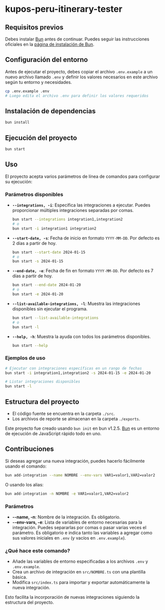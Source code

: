 # kupos-peru-itinerary-tester

## Requisitos previos

Debes instalar [Bun](https://bun.sh) antes de continuar. Puedes seguir las instrucciones oficiales en la [página de instalación de Bun](https://bun.sh/docs/installation).

## Configuración del entorno

Antes de ejecutar el proyecto, debes copiar el archivo `.env.example` a un nuevo archivo llamado `.env` y definir los valores necesarios en este archivo según tu entorno y necesidades.

```bash
cp .env.example .env
# Luego edita el archivo .env para definir los valores requeridos
```

## Instalación de dependencias

```bash
bun install
```

## Ejecución del proyecto

```bash
bun start
```

## Uso

El proyecto acepta varios parámetros de línea de comandos para configurar su ejecución:

### Parámetros disponibles

- **`--integrations, -i`**: Especifica las integraciones a ejecutar. Puedes proporcionar múltiples integraciones separadas por comas.

  ```bash
  bun start --integrations integration1,integration2
  # o
  bun start -i integration1 integration2
  ```

- **`--start-date, -s`**: Fecha de inicio en formato `YYYY-MM-DD`. Por defecto es 2 días a partir de hoy.

  ```bash
  bun start --start-date 2024-01-15
  # o
  bun start -s 2024-01-15
  ```

- **`--end-date, -e`**: Fecha de fin en formato `YYYY-MM-DD`. Por defecto es 7 días a partir de hoy.

  ```bash
  bun start --end-date 2024-01-20
  # o
  bun start -e 2024-01-20
  ```

- **`--list-available-integrations, -l`**: Muestra las integraciones disponibles sin ejecutar el programa.

  ```bash
  bun start --list-available-integrations
  # o
  bun start -l
  ```

- **`--help, -h`**: Muestra la ayuda con todos los parámetros disponibles.
  ```bash
  bun start --help
  ```

### Ejemplos de uso

```bash
# Ejecutar con integraciones específicas en un rango de fechas
bun start -i integration1,integration2 -s 2024-01-15 -e 2024-01-20

# Listar integraciones disponibles
bun start -l

```

## Estructura del proyecto

- El código fuente se encuentra en la carpeta `./src`.
- Los archivos de reporte se almacenan en la carpeta `./exports`.

Este proyecto fue creado usando `bun init` en bun v1.2.5. [Bun](https://bun.sh) es un entorno de ejecución de JavaScript rápido todo en uno.

## Contribuciones

Si deseas agregar una nueva integración, puedes hacerlo fácilmente usando el comando:

```bash
bun add-integration --name NOMBRE --env-vars VAR1=valor1,VAR2=valor2
```

O usando los alias:

```bash
bun add-integration -n NOMBRE -e VAR1=valor1,VAR2=valor2
```

### Parámetros

- **--name, -n**: Nombre de la integración. Es obligatorio.
- **--env-vars, -e**: Lista de variables de entorno necesarias para la integración. Puedes separarlas por comas o pasar varias veces el parámetro. Es obligatorio e indica tanto las variables a agregar como sus valores iniciales en `.env` (y vacíos en `.env.example`).

### ¿Qué hace este comando?

- Añade las variables de entorno especificadas a los archivos `.env` y `.env.example`.
- Crea un archivo de integración en `src/NOMBRE.ts` con una plantilla básica.
- Modifica `src/index.ts` para importar y exportar automáticamente la nueva integración.

Esto facilita la incorporación de nuevas integraciones siguiendo la estructura del proyecto.
